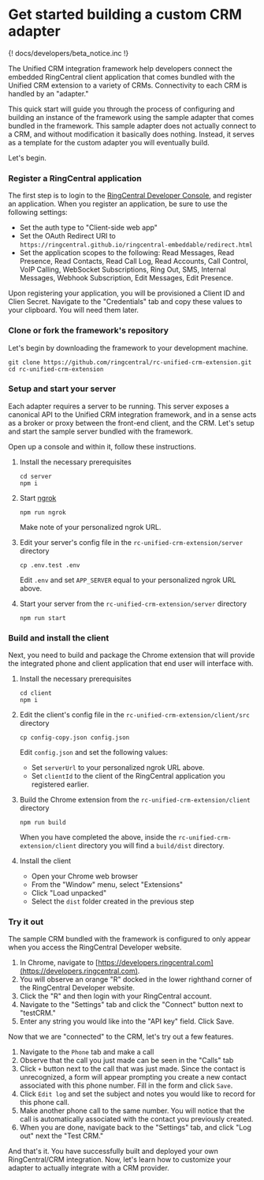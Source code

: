 # Get started building a custom CRM adapter

{! docs/developers/beta_notice.inc !}

The Unified CRM integration framework help developers connect the embedded RingCentral client application that comes bundled with the Unified CRM extension to a variety of CRMs. Connectivity to each CRM is handled by an "adapter."

This quick start will guide you through the process of configuring and building an instance of the framework using the sample adapter that comes bundled in the framework. This sample adapter does not actually connect to a CRM, and without modification it basically does nothing. Instead, it serves as a template for the custom adapter you will eventually build. 

Let's begin.

### Register a RingCentral application

The first step is to login to the [RingCentral Developer Console](https://developers.ringcentral.com/), and register an application. When you register an application, be sure to use the following settings:

* Set the auth type to "Client-side web app"
* Set the OAuth Redirect URI to `https://ringcentral.github.io/ringcentral-embeddable/redirect.html` 
* Set the application scopes to the following: Read Messages, Read Presence, Read Contacts, Read Call Log, Read Accounts, Call Control, VoIP Calling, WebSocket Subscriptions, Ring Out, SMS, Internal Messages, Webhook Subscription, Edit Messages, Edit Presence.

Upon registering your application, you will be provisioned a Client ID and Clien Secret. Navigate to the "Credentials" tab and copy these values to your clipboard. You will need them later.

### Clone or fork the framework's repository

Let's begin by downloading the framework to your development machine.

```
git clone https://github.com/ringcentral/rc-unified-crm-extension.git
cd rc-unified-crm-extension
```

### Setup and start your server

Each adapter requires a server to be running. This server exposes a canonical API to the Unified CRM integration framework, and in a sense acts as a broker or proxy between the front-end client, and the CRM. Let's setup and start the sample server bundled with the framework. 

Open up a console and within it, follow these instructions.

1. Install the necessary prerequisites

    ```
	cd server
	npm i
	```

2. Start [ngrok](https://ngrok.com/)

    ```
	npm run ngrok
	```
	
    Make note of your personalized ngrok URL.
	
3. Edit your server's config file in the `rc-unified-crm-extension/server` directory

    ```
	cp .env.test .env
	```
	
	Edit `.env` and set `APP_SERVER` equal to your personalized ngrok URL above. 
	
4. Start your server from the `rc-unified-crm-extension/server` directory

    ```
	npm run start
	```

### Build and install the client

Next, you need to build and package the Chrome extension that will provide the integrated phone and client application that end user will interface with. 

1. Install the necessary prerequisites

    ```
	cd client
	npm i
	```

2. Edit the client's config file in the `rc-unified-crm-extension/client/src` directory

    ```
	cp config-copy.json config.json
	```
	
	Edit `config.json` and set the following values:
	* Set `serverUrl` to your personalized ngrok URL above.
	* Set `clientId` to the client of the RingCentral application you registered earlier.

3. Build the Chrome extension from the `rc-unified-crm-extension/client` directory

    ```
	npm run build
	```

    When you have completed the above, inside the `rc-unified-crm-extension/client` directory you will find a `build/dist` directory. 
	
4. Install the client

    * Open your Chrome web browser
	* From the "Window" menu, select "Extensions"
	* Click "Load unpacked"
	* Select the `dist` folder created in the previous step

### Try it out

The sample CRM bundled with the framework is configured to only appear when you access the RingCentral Developer website. 

1. In Chrome, navigate to [https://developers.ringcentral.com](https://developers.ringcentral.com).
2. You will observe an orange "R" docked in the lower righthand corner of the RingCentral Developer website. 
3. Click the "R" and then login with your RingCentral account.
4. Navigate to the "Settings" tab and click the "Connect" button next to "testCRM."
5. Enter any string you would like into the "API key" field. Click Save.

Now that we are "connected" to the CRM, let's try out a few features. 

1. Navigate to the `Phone` tab and make a call
2. Observe that the call you just made can be seen in the "Calls" tab
3. Click `+` button next to the call that was just made. Since the contact is unrecognized, a form will appear prompting you create a new contact associated with this phone number. Fill in the form and click `Save`.
4. Click `Edit log` and set the subject and notes you would like to record for this phone call. 
5. Make another phone call to the same number. You will notice that the call is automatically associated with the contact you previously created. 
6. When you are done, navigate back to the "Settings" tab, and click "Log out" next the "Test CRM."

And that's it. You have successfully built and deployed your own RingCentral/CRM integration. Now, let's learn how to customize your adapter to actually integrate with a CRM provider. 

